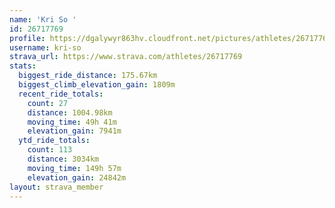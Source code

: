 ```yaml
---
name: 'Kri So '
id: 26717769
profile: https://dgalywyr863hv.cloudfront.net/pictures/athletes/26717769/7761026/14/large.jpg
username: kri-so
strava_url: https://www.strava.com/athletes/26717769
stats:
  biggest_ride_distance: 175.67km
  biggest_climb_elevation_gain: 1809m
  recent_ride_totals:
    count: 27
    distance: 1004.98km
    moving_time: 49h 41m
    elevation_gain: 7941m
  ytd_ride_totals:
    count: 113
    distance: 3034km
    moving_time: 149h 57m
    elevation_gain: 24842m
layout: strava_member
--- 
```


